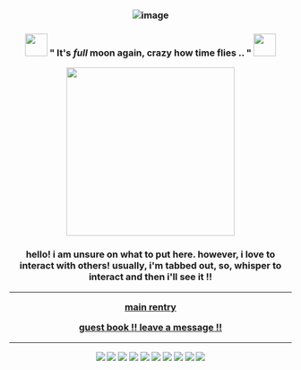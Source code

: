 ### <p align="center"> ![image](https://64.media.tumblr.com/81cceaede2feeadaf51177140631132a/ec63b1a54188f1bd-10/s400x600/6853c1673bd35b507984ed25fa5deb880dc3617e.gifv)

### <p align="center"> <img src= "https://pixels.crd.co/assets/images/gallery24/86be4139.gif?v=1987e5e0" width=40 height=40> " It's *full* moon __again__, crazy how time flies .. " <img src= "https://pixels.crd.co/assets/images/gallery24/86be4139.gif?v=1987e5e0" width=40 height=40>

<p align="center"> <img src="https://64.media.tumblr.com/fd1003a3bb131fcb2f7c10f1b398e93e/6b009c87e3e26db7-f4/s1280x1920/c985189ad7e739c6da19dad393db3361a9887036.gifv"<width="500" height="300">
  
<h3 p align="center"> hello! i am unsure on what to put here. however, i love to interact with others! usually, i'm tabbed out, so, whisper to interact and then i'll see it !!
  
---

[main rentry](https://rentry.co/jokerboing) 

[guest book !! leave a message !!](https://akiren.123guestbook.com/)

---


<p align="center"> <img src= "https://images-wixmp-ed30a86b8c4ca887773594c2.wixmp.com/f/5565d81d-6868-4394-9a89-52dcc91bc7b0/dc5i1y4-107aa0bf-e348-42bb-aaef-0d979dd811a7.png?token=eyJ0eXAiOiJKV1QiLCJhbGciOiJIUzI1NiJ9.eyJzdWIiOiJ1cm46YXBwOjdlMGQxODg5ODIyNjQzNzNhNWYwZDQxNWVhMGQyNmUwIiwiaXNzIjoidXJuOmFwcDo3ZTBkMTg4OTgyMjY0MzczYTVmMGQ0MTVlYTBkMjZlMCIsIm9iaiI6W1t7InBhdGgiOiJcL2ZcLzU1NjVkODFkLTY4NjgtNDM5NC05YTg5LTUyZGNjOTFiYzdiMFwvZGM1aTF5NC0xMDdhYTBiZi1lMzQ4LTQyYmItYWFlZi0wZDk3OWRkODExYTcucG5nIn1dXSwiYXVkIjpbInVybjpzZXJ2aWNlOmZpbGUuZG93bmxvYWQiXX0.xyRMhLL4IQqxZPV-xDVpZ_YmO_onDsKFUArPw9TQrj8">
<img src= "https://images-wixmp-ed30a86b8c4ca887773594c2.wixmp.com/f/90ad8232-4e09-4675-b9e7-bc2898960870/dcxj8vh-d91b0010-eb45-42c5-9c68-567797fba499.gif?token=eyJ0eXAiOiJKV1QiLCJhbGciOiJIUzI1NiJ9.eyJzdWIiOiJ1cm46YXBwOjdlMGQxODg5ODIyNjQzNzNhNWYwZDQxNWVhMGQyNmUwIiwiaXNzIjoidXJuOmFwcDo3ZTBkMTg4OTgyMjY0MzczYTVmMGQ0MTVlYTBkMjZlMCIsIm9iaiI6W1t7InBhdGgiOiJcL2ZcLzkwYWQ4MjMyLTRlMDktNDY3NS1iOWU3LWJjMjg5ODk2MDg3MFwvZGN4ajh2aC1kOTFiMDAxMC1lYjQ1LTQyYzUtOWM2OC01Njc3OTdmYmE0OTkuZ2lmIn1dXSwiYXVkIjpbInVybjpzZXJ2aWNlOmZpbGUuZG93bmxvYWQiXX0.2ncc4EJ7xdZI6L85zOWHkR4RxZyNs4eaN-7vVd4L0wY">
<img src= "https://images-wixmp-ed30a86b8c4ca887773594c2.wixmp.com/f/6f49c637-3491-4965-a927-b14127526f0c/da29lh5-2320837c-465a-4c8d-bf4e-c9388f0774b0.gif?token=eyJ0eXAiOiJKV1QiLCJhbGciOiJIUzI1NiJ9.eyJzdWIiOiJ1cm46YXBwOjdlMGQxODg5ODIyNjQzNzNhNWYwZDQxNWVhMGQyNmUwIiwiaXNzIjoidXJuOmFwcDo3ZTBkMTg4OTgyMjY0MzczYTVmMGQ0MTVlYTBkMjZlMCIsIm9iaiI6W1t7InBhdGgiOiJcL2ZcLzZmNDljNjM3LTM0OTEtNDk2NS1hOTI3LWIxNDEyNzUyNmYwY1wvZGEyOWxoNS0yMzIwODM3Yy00NjVhLTRjOGQtYmY0ZS1jOTM4OGYwNzc0YjAuZ2lmIn1dXSwiYXVkIjpbInVybjpzZXJ2aWNlOmZpbGUuZG93bmxvYWQiXX0.ACbWxxzmuseaTArLRw0L_mVkNV8wmmTuYL2_27ycHP4">
<img src= "https://images-wixmp-ed30a86b8c4ca887773594c2.wixmp.com/f/84467357-6e98-4a53-b56a-76ee9199b049/dcw1jlr-f2df8db2-d1f1-4c9b-8649-f50624130532.png/v1/fill/w_99,h_56/_stamp__pq2_minato_arisato_by_galaxystamps_dcw1jlr-fullview.png?token=eyJ0eXAiOiJKV1QiLCJhbGciOiJIUzI1NiJ9.eyJzdWIiOiJ1cm46YXBwOjdlMGQxODg5ODIyNjQzNzNhNWYwZDQxNWVhMGQyNmUwIiwiaXNzIjoidXJuOmFwcDo3ZTBkMTg4OTgyMjY0MzczYTVmMGQ0MTVlYTBkMjZlMCIsIm9iaiI6W1t7ImhlaWdodCI6Ijw9NTYiLCJwYXRoIjoiXC9mXC84NDQ2NzM1Ny02ZTk4LTRhNTMtYjU2YS03NmVlOTE5OWIwNDlcL2RjdzFqbHItZjJkZjhkYjItZDFmMS00YzliLTg2NDktZjUwNjI0MTMwNTMyLnBuZyIsIndpZHRoIjoiPD05OSJ9XV0sImF1ZCI6WyJ1cm46c2VydmljZTppbWFnZS5vcGVyYXRpb25zIl19.txO1FIsWlCsEJYtKi0-CoYgLuMO1Df--aMqtdBNmU-k">
<img src= "https://images-wixmp-ed30a86b8c4ca887773594c2.wixmp.com/f/db58d3e2-ae27-4836-8a20-f4f23597086a/d180jix-5e495631-3eba-46e7-b765-a6065b0fa32b.gif?token=eyJ0eXAiOiJKV1QiLCJhbGciOiJIUzI1NiJ9.eyJzdWIiOiJ1cm46YXBwOjdlMGQxODg5ODIyNjQzNzNhNWYwZDQxNWVhMGQyNmUwIiwiaXNzIjoidXJuOmFwcDo3ZTBkMTg4OTgyMjY0MzczYTVmMGQ0MTVlYTBkMjZlMCIsIm9iaiI6W1t7InBhdGgiOiJcL2ZcL2RiNThkM2UyLWFlMjctNDgzNi04YTIwLWY0ZjIzNTk3MDg2YVwvZDE4MGppeC01ZTQ5NTYzMS0zZWJhLTQ2ZTctYjc2NS1hNjA2NWIwZmEzMmIuZ2lmIn1dXSwiYXVkIjpbInVybjpzZXJ2aWNlOmZpbGUuZG93bmxvYWQiXX0.bbC1rsMkVZ9gxFYG7TkkMJ34EQXZ6zxXCUk0uo-4BjY">
<img src= "https://images-wixmp-ed30a86b8c4ca887773594c2.wixmp.com/f/e06f5232-fe1a-4cb8-badf-48ed7fd6af05/d4op4nw-83348f92-9ef4-4f47-9025-f6f62e6655f2.gif?token=eyJ0eXAiOiJKV1QiLCJhbGciOiJIUzI1NiJ9.eyJzdWIiOiJ1cm46YXBwOjdlMGQxODg5ODIyNjQzNzNhNWYwZDQxNWVhMGQyNmUwIiwiaXNzIjoidXJuOmFwcDo3ZTBkMTg4OTgyMjY0MzczYTVmMGQ0MTVlYTBkMjZlMCIsIm9iaiI6W1t7InBhdGgiOiJcL2ZcL2UwNmY1MjMyLWZlMWEtNGNiOC1iYWRmLTQ4ZWQ3ZmQ2YWYwNVwvZDRvcDRudy04MzM0OGY5Mi05ZWY0LTRmNDctOTAyNS1mNmY2MmU2NjU1ZjIuZ2lmIn1dXSwiYXVkIjpbInVybjpzZXJ2aWNlOmZpbGUuZG93bmxvYWQiXX0.quArHrs6HV4gGUUiKLyeDdYuGKUKr5dp89zUWcPofTY">
 <img src= "https://images-wixmp-ed30a86b8c4ca887773594c2.wixmp.com/f/d73e54ad-c670-4f1b-b606-e0786ac039d8/ddbu1ve-b025cb0c-fb52-4c20-99fb-14dc755bbb06.png/v1/fill/w_99,h_56/322_by_stu_pixels_ddbu1ve-fullview.png?token=eyJ0eXAiOiJKV1QiLCJhbGciOiJIUzI1NiJ9.eyJzdWIiOiJ1cm46YXBwOjdlMGQxODg5ODIyNjQzNzNhNWYwZDQxNWVhMGQyNmUwIiwiaXNzIjoidXJuOmFwcDo3ZTBkMTg4OTgyMjY0MzczYTVmMGQ0MTVlYTBkMjZlMCIsIm9iaiI6W1t7ImhlaWdodCI6Ijw9NTYiLCJwYXRoIjoiXC9mXC9kNzNlNTRhZC1jNjcwLTRmMWItYjYwNi1lMDc4NmFjMDM5ZDhcL2RkYnUxdmUtYjAyNWNiMGMtZmI1Mi00YzIwLTk5ZmItMTRkYzc1NWJiYjA2LnBuZyIsIndpZHRoIjoiPD05OSJ9XV0sImF1ZCI6WyJ1cm46c2VydmljZTppbWFnZS5vcGVyYXRpb25zIl19.ceCQdQPwmoP3oATBhq7RasaaXJIWdBu26yyN-_e7syw">
<img src= "https://images-wixmp-ed30a86b8c4ca887773594c2.wixmp.com/f/4602f434-edaa-48c0-9b97-6ce18ef75da4/d1bslwk-c7eb0ef3-82f5-4cf6-931f-a46a599637fc.jpg/v1/fill/w_99,h_55,q_75,strp/hmc_stamp_series___howl_by_mello_sama_d1bslwk-fullview.jpg?token=eyJ0eXAiOiJKV1QiLCJhbGciOiJIUzI1NiJ9.eyJzdWIiOiJ1cm46YXBwOjdlMGQxODg5ODIyNjQzNzNhNWYwZDQxNWVhMGQyNmUwIiwiaXNzIjoidXJuOmFwcDo3ZTBkMTg4OTgyMjY0MzczYTVmMGQ0MTVlYTBkMjZlMCIsIm9iaiI6W1t7ImhlaWdodCI6Ijw9NTUiLCJwYXRoIjoiXC9mXC80NjAyZjQzNC1lZGFhLTQ4YzAtOWI5Ny02Y2UxOGVmNzVkYTRcL2QxYnNsd2stYzdlYjBlZjMtODJmNS00Y2Y2LTkzMWYtYTQ2YTU5OTYzN2ZjLmpwZyIsIndpZHRoIjoiPD05OSJ9XV0sImF1ZCI6WyJ1cm46c2VydmljZTppbWFnZS5vcGVyYXRpb25zIl19.LuoYETG5M6Wn8eWPYap-ClUF4WUUvWBG0Jo-6CA4FL8">
<img src= "https://images-wixmp-ed30a86b8c4ca887773594c2.wixmp.com/f/34ce505e-bb08-436c-9116-f92a5f14df3b/d4acjn4-9baeb48d-585f-48c7-af56-6befaa5f7dde.gif?token=eyJ0eXAiOiJKV1QiLCJhbGciOiJIUzI1NiJ9.eyJzdWIiOiJ1cm46YXBwOjdlMGQxODg5ODIyNjQzNzNhNWYwZDQxNWVhMGQyNmUwIiwiaXNzIjoidXJuOmFwcDo3ZTBkMTg4OTgyMjY0MzczYTVmMGQ0MTVlYTBkMjZlMCIsIm9iaiI6W1t7InBhdGgiOiJcL2ZcLzM0Y2U1MDVlLWJiMDgtNDM2Yy05MTE2LWY5MmE1ZjE0ZGYzYlwvZDRhY2puNC05YmFlYjQ4ZC01ODVmLTQ4YzctYWY1Ni02YmVmYWE1ZjdkZGUuZ2lmIn1dXSwiYXVkIjpbInVybjpzZXJ2aWNlOmZpbGUuZG93bmxvYWQiXX0.S8_phwXc0sOBBz0IEe_maEg1lo5brbOPNTWpcW912_Q">
<img src= "https://images-wixmp-ed30a86b8c4ca887773594c2.wixmp.com/f/35c46edd-7ac5-46d2-a647-2f3d9cc54ccd/d9aflmn-ffef8a66-b997-4c2d-9d4f-abdcb981a63c.gif?token=eyJ0eXAiOiJKV1QiLCJhbGciOiJIUzI1NiJ9.eyJzdWIiOiJ1cm46YXBwOjdlMGQxODg5ODIyNjQzNzNhNWYwZDQxNWVhMGQyNmUwIiwiaXNzIjoidXJuOmFwcDo3ZTBkMTg4OTgyMjY0MzczYTVmMGQ0MTVlYTBkMjZlMCIsIm9iaiI6W1t7InBhdGgiOiJcL2ZcLzM1YzQ2ZWRkLTdhYzUtNDZkMi1hNjQ3LTJmM2Q5Y2M1NGNjZFwvZDlhZmxtbi1mZmVmOGE2Ni1iOTk3LTRjMmQtOWQ0Zi1hYmRjYjk4MWE2M2MuZ2lmIn1dXSwiYXVkIjpbInVybjpzZXJ2aWNlOmZpbGUuZG93bmxvYWQiXX0.HM7WnLa_x2Z4d_670mi-WsjzGpPHXy-64G59SXq1nTE">
